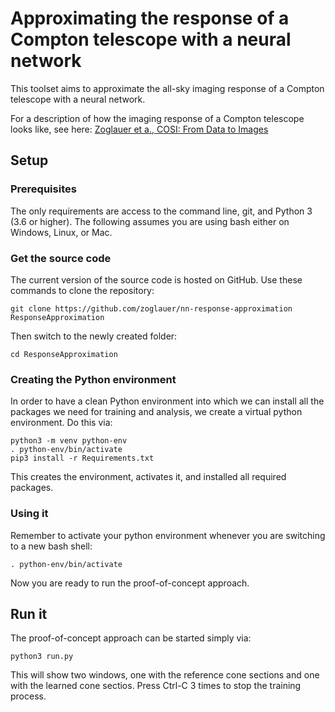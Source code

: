 # Approximating the response of a Compton telescope with a neural network

This toolset aims to approximate the all-sky imaging response of a Compton telescope with a neural network.

For a description of how the imaging response of a Compton telescope looks like, see here: [Zoglauer et a., COSI: From Data to Images](https://arxiv.org/abs/2102.13158)



## Setup


### Prerequisites

The only requirements are access to the command line, git, and Python 3 (3.6 or higher). The following assumes you are using bash either on Windows, Linux, or Mac.


### Get the source code

The current version of the source code is hosted on GitHub. Use these commands to clone the repository:
```
git clone https://github.com/zoglauer/nn-response-approximation ResponseApproximation
```
Then switch to the newly created folder:
```
cd ResponseApproximation
```

### Creating the Python environment

In order to have a clean Python environment into which we can install all the packages we need for training and analysis, we create a virtual python environment. Do this via:

```
python3 -m venv python-env
. python-env/bin/activate
pip3 install -r Requirements.txt
```
This creates the environment, activates it, and installed all required packages.

### Using it

Remember to activate your python environment whenever you are switching to a new bash shell:
```
. python-env/bin/activate
```

Now you are ready to run the proof-of-concept approach.


## Run it

The proof-of-concept approach can be started simply via:
```
python3 run.py
```
This will show two windows, one with the reference cone sections and one with the learned cone sectios.
Press Ctrl-C 3 times to stop the training process.

